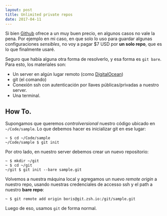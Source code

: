 ```yaml
---
layout: post
title: Unlimited private repos
date: 2017-04-11
---
```

Si bien [Github](https://github.com) ofrece a un muy buen precio, en algunos
casos no vale la pena. Por ejemplo en mi caso, en que solo lo uso para guardar
algunas configuraciones _sensibles_, no voy a pagar $7 USD por **un solo repo**,
que es lo que finalmente usaré.

Seguro que había alguna otra forma de resolverlo, y esa forma es `git bare`.
Para esto, los materiales son:
  - Un server en algún lugar remoto (como
    [DigitalOcean](https://m.do.co/c/ca2727423015))
  - git (el comando)
  - Conexión ssh con autenticación por llaves públicas/privadas a nuestro
    server.
  - Una terminal.

## How To.
Supongamos que queremos *controlversional* nuestro código ubicado en
`~/Code/sample`. Lo que debemos hacer es inicializar git en ese lugar:

```
~ $ cd ~/Code/sample
~/Code/sample $ git init
```

Por otro lado, en nuestro server debemos crear un nuevo repositorio:

```
~ $ mkdir ~/git
~ $ cd ~/git
~/git $ git init --bare sample.git
```

Volvemos a nuestra máquina local y agregamos un nuevo *remote origin* a nuestro
repo, usando nuestras credenciales de accesso ssh y el path a nuestro **bare
repo**:

```
~ $ git remote add origin boris@git.zsh.io:/git/sample.git
```

Luego de eso, usamos `git` de forma normal.
